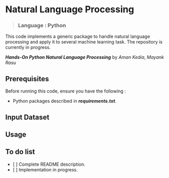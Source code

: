 # Natural Language Processing #
> ### Language : Python ###

This code implements a generic package to handle natural language processing and apply it to several machine learning task. The repository is currently in progress.

***Hands-On Python Natural Language Processing*** by *Aman Kedia*, *Mayank Rasu*

## Prerequisites ##

Before running this code, ensure you have the following :

- Python packages described in ***requirements.txt***.

## Input Dataset ##

## Usage ##

## To do list ##

- [ ] Complete README description.
- [ ] Implementation in progress.
